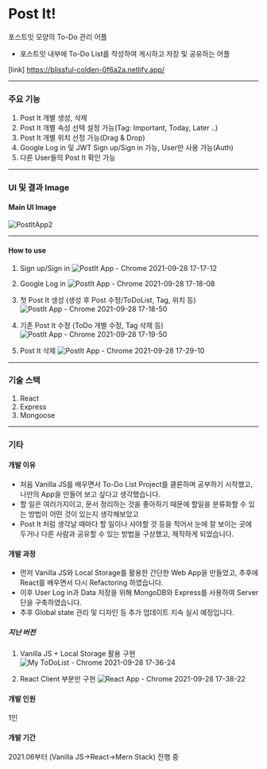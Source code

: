 # Post It!

포스트잇 모양의 To-Do 관리 어플

- 포스트잇 내부에 To-Do List를 작성하여 게시하고 저장 및 공유하는 어플

[link] https://blissful-colden-0f6a2a.netlify.app/

---

### 주요 기능

1. Post It 개별 생성, 삭제
2. Post It 개별 속성 선택 설정 가능(Tag: Important, Today, Later ..)
3. Post It 개별 위치 선정 가능(Drag & Drop)
4. Google Log in 및 JWT Sign up/Sign in 가능, User만 사용 가능(Auth)
5. 다른 User들의 Post It 확인 가능

---
<!-- Line -->

### UI 및 결과 Image

#### Main UI Image

![PostItApp2](https://user-images.githubusercontent.com/80020227/135049921-40dc430e-94c3-4ea6-b66e-da90395bd51a.JPG)

---

#### How to use

1. Sign up/Sign in
![PostIt App - Chrome 2021-09-28 17-17-12](https://user-images.githubusercontent.com/80020227/135051405-9a243112-6e80-4346-a1ac-a4f62f9b6813.gif)

2. Google Log in
![PostIt App - Chrome 2021-09-28 17-18-08](https://user-images.githubusercontent.com/80020227/135051472-3d31fca8-a9c4-48aa-a4de-b921402faedf.gif)

3. 첫 Post It 생성 (생성 후 Post 수정/ToDoList, Tag, 위치 등)
![PostIt App - Chrome 2021-09-28 17-18-50](https://user-images.githubusercontent.com/80020227/135051529-7a19e8a5-80db-4cca-a4eb-ef9b428cbc9e.gif)

4. 기존 Post It 수정 (ToDo 개별 수정, Tag 삭제 등)
![PostIt App - Chrome 2021-09-28 17-19-50](https://user-images.githubusercontent.com/80020227/135051758-660db6ab-30b0-4b5c-a964-30085bdb7101.gif)

5. Post It 삭제
![PostIt App - Chrome 2021-09-28 17-29-10](https://user-images.githubusercontent.com/80020227/135052170-0e5c9022-31ef-4cad-90ad-ab3deb0993f5.gif)

---

### 기술 스택
1. React
2. Express
3. Mongoose

---

### 기타

#### 개발 이유
 - 처음 Vanilla JS를 배우면서 To-Do List Project를 클론하며 공부하기 시작했고, 나만의 App을 만들어 보고 싶다고 생각했습니다.
 - 할 일은 여러가지이고, 문서 정리하는 것을 좋아하기 때문에 할일을 분류화할 수 있는 방법이 어떤 것이 있는지 생각해보았고
 - Post It 처럼 생각날 때마다 할 일이나 사야할 것 등을 적어서 눈에 잘 보이는 곳에 두거나 다른 사람과 공유할 수 있는 방법을 구상했고, 제작하게 되었습니다.

#### 개발 과정
 - 먼저 Vanilla JS와 Local Storage를 활용한 간단한 Web App을 만들었고, 추후에 React를 배우면서 다시 Refactoring 하였습니다.
 - 이후 User Log in과 Data 저장을 위해 MongoDB와 Express를 사용하여 Server단을 구축하였습니다.
 - 추후 Global state 관리 및 디자인 등 추가 업데이트 지속 실시 예정입니다.

 ##### 지난 버전
 1. Vanilla JS + Local Storage 활용 구현
  ![My ToDoList - Chrome 2021-09-28 17-36-24](https://user-images.githubusercontent.com/80020227/135054537-9be21371-8df5-4465-91cb-a823323ad110.gif)

 2. React Client 부분만 구현
  ![React App - Chrome 2021-09-28 17-38-22](https://user-images.githubusercontent.com/80020227/135054556-8112ed5e-321c-4159-9c2e-86645c9630cf.gif)

#### 개발 인원
1인

#### 개발 기간
2021.06부터 (Vanilla JS->React->Mern Stack) 진행 중 
